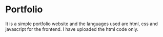# Portfolio
It is a simple portfolio website and the languages used are html, css and javascript for the frontend.
I have uploaded the html code only.
